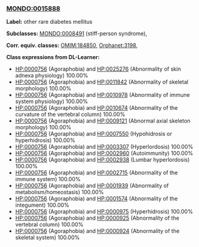 
### [MONDO:0015888](http://purl.obolibrary.org/obo/MONDO_0015888)
**Label:** other rare diabetes mellitus

**Subclasses:** [MONDO:0008491](http://purl.obolibrary.org/obo/MONDO_0008491) (stiff-person syndrome), 

**Corr. equiv. classes:** [OMIM:184850](http://purl.obolibrary.org/obo/OMIM_184850), [Orphanet:3198](http://www.orpha.net/ORDO/Orphanet_3198), 

**Class expressions from DL-Learner:**

- [HP:0000756](http://purl.obolibrary.org/obo/HP_0000756) (Agoraphobia) and [HP:0025276](http://purl.obolibrary.org/obo/HP_0025276) (Abnormality of skin adnexa physiology) 100.00%
- [HP:0000756](http://purl.obolibrary.org/obo/HP_0000756) (Agoraphobia) and [HP:0011842](http://purl.obolibrary.org/obo/HP_0011842) (Abnormality of skeletal morphology) 100.00%
- [HP:0000756](http://purl.obolibrary.org/obo/HP_0000756) (Agoraphobia) and [HP:0010978](http://purl.obolibrary.org/obo/HP_0010978) (Abnormality of immune system physiology) 100.00%
- [HP:0000756](http://purl.obolibrary.org/obo/HP_0000756) (Agoraphobia) and [HP:0010674](http://purl.obolibrary.org/obo/HP_0010674) (Abnormality of the curvature of the vertebral column) 100.00%
- [HP:0000756](http://purl.obolibrary.org/obo/HP_0000756) (Agoraphobia) and [HP:0009121](http://purl.obolibrary.org/obo/HP_0009121) (Abnormal axial skeleton morphology) 100.00%
- [HP:0000756](http://purl.obolibrary.org/obo/HP_0000756) (Agoraphobia) and [HP:0007550](http://purl.obolibrary.org/obo/HP_0007550) (Hypohidrosis or hyperhidrosis) 100.00%
- [HP:0000756](http://purl.obolibrary.org/obo/HP_0000756) (Agoraphobia) and [HP:0003307](http://purl.obolibrary.org/obo/HP_0003307) (Hyperlordosis) 100.00%
- [HP:0000756](http://purl.obolibrary.org/obo/HP_0000756) (Agoraphobia) and [HP:0002960](http://purl.obolibrary.org/obo/HP_0002960) (Autoimmunity) 100.00%
- [HP:0000756](http://purl.obolibrary.org/obo/HP_0000756) (Agoraphobia) and [HP:0002938](http://purl.obolibrary.org/obo/HP_0002938) (Lumbar hyperlordosis) 100.00%
- [HP:0000756](http://purl.obolibrary.org/obo/HP_0000756) (Agoraphobia) and [HP:0002715](http://purl.obolibrary.org/obo/HP_0002715) (Abnormality of the immune system) 100.00%
- [HP:0000756](http://purl.obolibrary.org/obo/HP_0000756) (Agoraphobia) and [HP:0001939](http://purl.obolibrary.org/obo/HP_0001939) (Abnormality of metabolism/homeostasis) 100.00%
- [HP:0000756](http://purl.obolibrary.org/obo/HP_0000756) (Agoraphobia) and [HP:0001574](http://purl.obolibrary.org/obo/HP_0001574) (Abnormality of the integument) 100.00%
- [HP:0000756](http://purl.obolibrary.org/obo/HP_0000756) (Agoraphobia) and [HP:0000975](http://purl.obolibrary.org/obo/HP_0000975) (Hyperhidrosis) 100.00%
- [HP:0000756](http://purl.obolibrary.org/obo/HP_0000756) (Agoraphobia) and [HP:0000925](http://purl.obolibrary.org/obo/HP_0000925) (Abnormality of the vertebral column) 100.00%
- [HP:0000756](http://purl.obolibrary.org/obo/HP_0000756) (Agoraphobia) and [HP:0000924](http://purl.obolibrary.org/obo/HP_0000924) (Abnormality of the skeletal system) 100.00%


